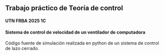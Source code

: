 ## Trabajo práctico de Teoría de control
#### UTN FRBA 2025 1C
#### Sistema de control de velocidad de un ventilador de computadora

Código fuente de simulación realizada en python de un sistema de control de lazo cerrado.
